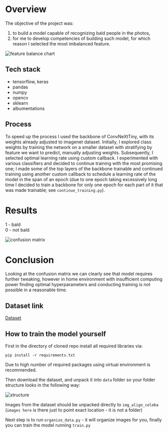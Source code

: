 # Overview

The objective of the project was:  
1) to build a model capable of recognizing bald people in the photos,
2) for me to develop competencies of building such model, for which reason I selected the most imbalanced feature.


![feature balance chart](https://i.ibb.co/mS715SW/10-most-imbalanced-attributes.png)

## Tech stack
- tensorflow, keras
- pandas
- numpy
- opencv
- sklearn
- albumentations

## Process

To speed up the process I used the backbone of ConvNeXtTiny, with its weights already adjusted to imagenet dataset.
Initially, I explored class weights by training the network
on a smaller dataset with stratifying by feature we want to predict, manually adjusting weights.
Subsequently, I selected optimal learning rate using custom callback. I experimented with various classifiers
and decided to continue training with the most promising one; I made some of the top layers of the backbone trainable and continued training
using another custom callback to schedule a learning rate of the model in the span of an epoch
(due to one epoch taking excessively long time I decided to train a backbone for only one epoch for each part of it that was made trainable; see ```continue_training.py```). 

# Results

1 - bald  
0 - not bald  

![confusion matrix](https://i.ibb.co/1QYN4T1/confusion-matrix-best-continued-2.png)

# Conclusion

Looking at the confusion matrix we can clearly see that model requires further tweaking,
however in home environment with insufficient computing power finding optimal hyperparameters
and conducting training is not possible in a reasonable time.

## Dataset link

[Dataset](https://www.kaggle.com/datasets/jessicali9530/celeba-dataset)

## How to train the model yourself

First in the directory of cloned repo install all required libraries via:

```pip install -r requirements.txt```

Due to high number of required packages using virtual environment is recommended.

Then download the dataset, and unpack it into ```data``` folder so your folder structure looks in the following way:

![structure](https://i.ibb.co/XSDTB1z/struktura.png)  

Images from the dataset should be unpacked directly to ```img_align_celeba``` (```images here``` is there just to point exact location - it is not a folder)

Next step is to run ```organize_data.py``` - it will organize images for you, finally you can train the model running ```train.py```
